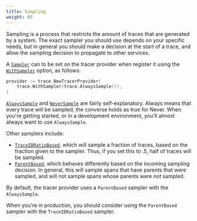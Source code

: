 ```yaml
---
title: Sampling
weight: 80
---
```


Sampling is a process that restricts the amount of traces that are generated by
a system. The exact sampler you should use depends on your specific needs, but
in general you should make a decision at the start of a trace, and allow the
sampling decision to propagate to other services.

A [`Sampler`](https://pkg.go.dev/go.opentelemetry.io/otel/sdk/trace#Sampler) can
to be set on the tracer provider when register it using the
[`WithSampler`](https://pkg.go.dev/go.opentelemetry.io/otel/sdk/trace#WithSampler)
option, as follows:

```go
provider := trace.NewTracerProvider(
    trace.WithSampler(trace.AlwaysSample()),
)
```

[`AlwaysSample`](https://pkg.go.dev/go.opentelemetry.io/otel/sdk/trace#AlwaysSample)
and
[`NeverSample`](https://pkg.go.dev/go.opentelemetry.io/otel/sdk/trace#NeverSample)
are fairly self-explanatory. Always means that every trace will be sampled, the
converse holds as true for Never. When you're getting started, or in a
development environment, you'll almost always want to use `AlwaysSample`.

Other samplers include:

- [`TraceIDRatioBased`](https://pkg.go.dev/go.opentelemetry.io/otel/sdk/trace#TraceIDRatioBased),
  which will sample a fraction of traces, based on the fraction given to the
  sampler. Thus, if you set this to .5, half of traces will be sampled.
- [`ParentBased`](https://pkg.go.dev/go.opentelemetry.io/otel/sdk/trace#ParentBased),
  which behaves differently based on the incoming sampling decision. In general,
  this will sample spans that have parents that were sampled, and will not
  sample spans whose parents were _not_ sampled.

By default, the tracer provider uses a `ParentBased` sampler with the
`AlwaysSample`.

When you're in production, you should consider using the `ParentBased` sampler
with the `TraceIDRatioBased` sampler.
